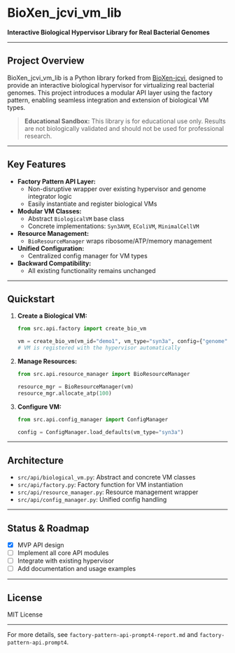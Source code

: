 # BioXen_jcvi_vm_lib

**Interactive Biological Hypervisor Library for Real Bacterial Genomes**

---

## Project Overview

BioXen_jcvi_vm_lib is a Python library forked from [BioXen-jcvi](https://github.com/aptitudetechnology/BioXen-jcvi), designed to provide an interactive biological hypervisor for virtualizing real bacterial genomes. This project introduces a modular API layer using the factory pattern, enabling seamless integration and extension of biological VM types.

> **Educational Sandbox:** This library is for educational use only. Results are not biologically validated and should not be used for professional research.

---

## Key Features

- **Factory Pattern API Layer:**
  - Non-disruptive wrapper over existing hypervisor and genome integrator logic
  - Easily instantiate and register biological VMs
- **Modular VM Classes:**
  - Abstract `BiologicalVM` base class
  - Concrete implementations: `Syn3AVM`, `EColiVM`, `MinimalCellVM`
- **Resource Management:**
  - `BioResourceManager` wraps ribosome/ATP/memory management
- **Unified Configuration:**
  - Centralized config manager for VM types
- **Backward Compatibility:**
  - All existing functionality remains unchanged

---

## Quickstart

1. **Create a Biological VM:**
   ```python
   from src.api.factory import create_bio_vm

   vm = create_bio_vm(vm_id="demo1", vm_type="syn3a", config={"genome": "NC_000000"})
   # VM is registered with the hypervisor automatically
   ```
2. **Manage Resources:**
   ```python
   from src.api.resource_manager import BioResourceManager

   resource_mgr = BioResourceManager(vm)
   resource_mgr.allocate_atp(100)
   ```
3. **Configure VM:**
   ```python
   from src.api.config_manager import ConfigManager

   config = ConfigManager.load_defaults(vm_type="syn3a")
   ```

---

## Architecture

- `src/api/biological_vm.py`: Abstract and concrete VM classes
- `src/api/factory.py`: Factory function for VM instantiation
- `src/api/resource_manager.py`: Resource management wrapper
- `src/api/config_manager.py`: Unified config handling

---

## Status & Roadmap

- [x] MVP API design
- [ ] Implement all core API modules
- [ ] Integrate with existing hypervisor
- [ ] Add documentation and usage examples

---

## License

MIT License

---

For more details, see `factory-pattern-api-prompt4-report.md` and `factory-pattern-api.prompt4`.
